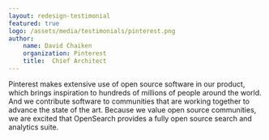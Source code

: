 ```yaml
---
layout: redesign-testimonial
featured: true
logo: /assets/media/testimonials/pinterest.png
author: 
    name: David Chaiken
    organization: Pinterest
    title:  Chief Architect
---
```


Pinterest makes extensive use of open source software in our product, which brings inspiration to hundreds of millions of people around the world. And we contribute software to communities that are working together to advance the state of the art. Because we value open source communities, we are excited that OpenSearch provides a fully open source search and analytics suite.